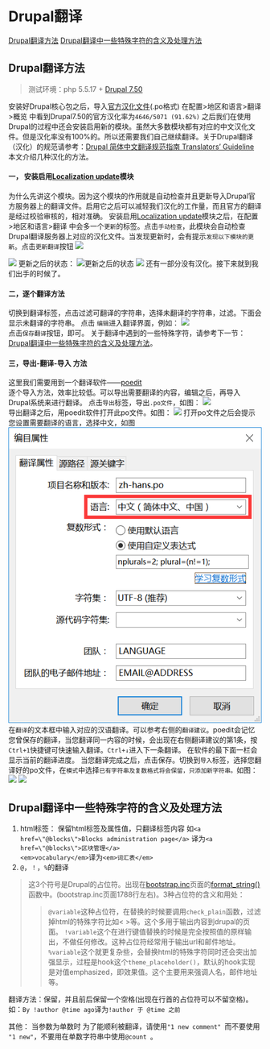 # Drupal翻译

[Drupal翻译方法](#Drupal翻译方法)
[Drupal翻译中一些特殊字符的含义及处理方法](#Drupal翻译中一些特殊字符的含义及处理方法)

## Drupal翻译方法
> 测试环境：php 	5.5.17 + [Drupal 7.50](https://www.drupal.org/project/drupal/releases/7.50)

安装好Drupal核心包之后，导入[官方汉化文件](http://ftp.drupal.org/files/translations/7.x/drupal/drupal-7.50.zh-hans.po)(.po格式)
在配置>地区和语言>翻译>概览 中看到Drupal7.50的官方汉化率为`4646/5071 (91.62%)`
之后我们在使用Drupal的过程中还会安装启用新的模块。虽然大多数模块都有对应的中文汉化文件。但是汉化率没有100%的。所以还需要我们自己继续翻译。关于Drupal翻译（汉化）的规范请参考：[Drupal 简体中文翻译规范指南 Translators’ Guideline](https://localize.drupal.org/node/5763)
本文介绍几种汉化的方法。
#### 一， 安装启用[Localization update](https://www.drupal.org/project/l10n_update)模块
为什么先讲这个模块。因为这个模块的作用就是自动检查并且更新导入Drupal官方服务器上的翻译文件。启用它之后可以减轻我们汉化的工作量，而且官方的翻译是经过校验审核的，相对准确。
安装启用[Localization update](https://www.drupal.org/project/l10n_update)模块之后，在配置>地区和语言>翻译 中会多一个`更新`的标签。点击`手动检查`，此模块会自动检查Drupal翻译服务器上对应的汉化文件。当发现更新时，会有提示`发现以下模块的更新`。点击`更新翻译`按钮
![](https://git.kancloud.cn/repos/wtgg/translations4drupal/raw/1139baaf1d6651bd865fb9aea10f261c556ed719/image/%E6%AD%A3%E5%9C%A8%E6%9B%B4%E6%96%B0%E7%BF%BB%E8%AF%91.png?access-token=eyJ0eXAiOiJKV1QiLCJhbGciOiJIUzI1NiJ9.eyJleHAiOjE1MzM0MDE4NzQsImlhdCI6MTUzMzM1ODY3NCwiYm9vayI6eyJ1cmkiOiJ3dGdnXC90cmFuc2xhdGlvbnM0ZHJ1cGFsIiwiaXNfYXV0b19yZWxlYXNlIjpmYWxzZX0sInVzZXIiOnsidXNlcm5hbWUiOiJ3dGdnIiwibmFtZSI6Ind0Z2ciLCJlbWFpbCI6Ind0bGl0QHFxLmNvbSIsInRva2VuIjoiMWUzOTY5YjdkMjlkNDBiYjk5ZWNhMDAyNWNlOGY4NGYiLCJhdXRob3JpemUiOnsicHVsbCI6dHJ1ZSwicHVzaCI6dHJ1ZSwiYWRtaW4iOnRydWV9fX0.j7FRmmZ3tXJ4hvGiwInP8uExWs7UGu38aiU_4q28lxE)

![](https://git.kancloud.cn/repos/wtgg/translations4drupal/raw/1139baaf1d6651bd865fb9aea10f261c556ed719/image/%E6%AD%A3%E5%9C%A8%E5%AF%BC%E5%85%A5%E7%BF%BB%E8%AF%91.png?access-token=eyJ0eXAiOiJKV1QiLCJhbGciOiJIUzI1NiJ9.eyJleHAiOjE1MzM0MDE4NzQsImlhdCI6MTUzMzM1ODY3NCwiYm9vayI6eyJ1cmkiOiJ3dGdnXC90cmFuc2xhdGlvbnM0ZHJ1cGFsIiwiaXNfYXV0b19yZWxlYXNlIjpmYWxzZX0sInVzZXIiOnsidXNlcm5hbWUiOiJ3dGdnIiwibmFtZSI6Ind0Z2ciLCJlbWFpbCI6Ind0bGl0QHFxLmNvbSIsInRva2VuIjoiMWUzOTY5YjdkMjlkNDBiYjk5ZWNhMDAyNWNlOGY4NGYiLCJhdXRob3JpemUiOnsicHVsbCI6dHJ1ZSwicHVzaCI6dHJ1ZSwiYWRtaW4iOnRydWV9fX0.j7FRmmZ3tXJ4hvGiwInP8uExWs7UGu38aiU_4q28lxE)
更新之后的状态：
![更新之后的状态](https://git.kancloud.cn/repos/wtgg/translations4drupal/raw/1139baaf1d6651bd865fb9aea10f261c556ed719/image/QQ%E6%88%AA%E5%9B%BE20160922153731.png?access-token=eyJ0eXAiOiJKV1QiLCJhbGciOiJIUzI1NiJ9.eyJleHAiOjE1MzM0MDE4NzQsImlhdCI6MTUzMzM1ODY3NCwiYm9vayI6eyJ1cmkiOiJ3dGdnXC90cmFuc2xhdGlvbnM0ZHJ1cGFsIiwiaXNfYXV0b19yZWxlYXNlIjpmYWxzZX0sInVzZXIiOnsidXNlcm5hbWUiOiJ3dGdnIiwibmFtZSI6Ind0Z2ciLCJlbWFpbCI6Ind0bGl0QHFxLmNvbSIsInRva2VuIjoiMWUzOTY5YjdkMjlkNDBiYjk5ZWNhMDAyNWNlOGY4NGYiLCJhdXRob3JpemUiOnsicHVsbCI6dHJ1ZSwicHVzaCI6dHJ1ZSwiYWRtaW4iOnRydWV9fX0.j7FRmmZ3tXJ4hvGiwInP8uExWs7UGu38aiU_4q28lxE)
![](https://git.kancloud.cn/repos/wtgg/translations4drupal/raw/1139baaf1d6651bd865fb9aea10f261c556ed719/image/QQ%E6%88%AA%E5%9B%BE20160922154453.png?access-token=eyJ0eXAiOiJKV1QiLCJhbGciOiJIUzI1NiJ9.eyJleHAiOjE1MzM0MDE4NzQsImlhdCI6MTUzMzM1ODY3NCwiYm9vayI6eyJ1cmkiOiJ3dGdnXC90cmFuc2xhdGlvbnM0ZHJ1cGFsIiwiaXNfYXV0b19yZWxlYXNlIjpmYWxzZX0sInVzZXIiOnsidXNlcm5hbWUiOiJ3dGdnIiwibmFtZSI6Ind0Z2ciLCJlbWFpbCI6Ind0bGl0QHFxLmNvbSIsInRva2VuIjoiMWUzOTY5YjdkMjlkNDBiYjk5ZWNhMDAyNWNlOGY4NGYiLCJhdXRob3JpemUiOnsicHVsbCI6dHJ1ZSwicHVzaCI6dHJ1ZSwiYWRtaW4iOnRydWV9fX0.j7FRmmZ3tXJ4hvGiwInP8uExWs7UGu38aiU_4q28lxE)
还有一部分没有汉化。接下来就到我们出手的时候了。
#### 二，逐个翻译方法
切换到翻译标签，点击过滤可翻译的字符串，选择未翻译的字符串，过滤。下面会显示未翻译的字符串。
点击 `编辑`进入翻译界面，例如：
![](https://git.kancloud.cn/repos/wtgg/translations4drupal/raw/1139baaf1d6651bd865fb9aea10f261c556ed719/image/%E9%9D%9E%E6%B4%B2%E9%98%BF%E6%AF%94%E8%AE%A9.png?access-token=eyJ0eXAiOiJKV1QiLCJhbGciOiJIUzI1NiJ9.eyJleHAiOjE1MzM0MDE4NzQsImlhdCI6MTUzMzM1ODY3NCwiYm9vayI6eyJ1cmkiOiJ3dGdnXC90cmFuc2xhdGlvbnM0ZHJ1cGFsIiwiaXNfYXV0b19yZWxlYXNlIjpmYWxzZX0sInVzZXIiOnsidXNlcm5hbWUiOiJ3dGdnIiwibmFtZSI6Ind0Z2ciLCJlbWFpbCI6Ind0bGl0QHFxLmNvbSIsInRva2VuIjoiMWUzOTY5YjdkMjlkNDBiYjk5ZWNhMDAyNWNlOGY4NGYiLCJhdXRob3JpemUiOnsicHVsbCI6dHJ1ZSwicHVzaCI6dHJ1ZSwiYWRtaW4iOnRydWV9fX0.j7FRmmZ3tXJ4hvGiwInP8uExWs7UGu38aiU_4q28lxE)
</br>点击`保存翻译`按钮，即可。
关于翻译中遇到的一些特殊字符，请参考下一节：[Drupal翻译中一些特殊字符的含义及处理方法](http://www.kancloud.cn/wtgg/translations4drupal/213747)。
#### 三，导出-翻译-导入 方法
这里我们需要用到一个翻译软件——[poedit](http://pan.baidu.com/s/1nv4fhKt)</br>
逐个导入方法，效率比较低。可以导出需要翻译的内容，编辑之后，再导入Drupal系统来进行翻译。
点击`导出`标签，导出`.po文件`，如图：
![](https://git.kancloud.cn/repos/wtgg/translations4drupal/raw/1139baaf1d6651bd865fb9aea10f261c556ed719/image/%E5%AF%BC%E5%87%BA%E7%BF%BB%E8%AF%91.png?access-token=eyJ0eXAiOiJKV1QiLCJhbGciOiJIUzI1NiJ9.eyJleHAiOjE1MzM0MDE4NzQsImlhdCI6MTUzMzM1ODY3NCwiYm9vayI6eyJ1cmkiOiJ3dGdnXC90cmFuc2xhdGlvbnM0ZHJ1cGFsIiwiaXNfYXV0b19yZWxlYXNlIjpmYWxzZX0sInVzZXIiOnsidXNlcm5hbWUiOiJ3dGdnIiwibmFtZSI6Ind0Z2ciLCJlbWFpbCI6Ind0bGl0QHFxLmNvbSIsInRva2VuIjoiMWUzOTY5YjdkMjlkNDBiYjk5ZWNhMDAyNWNlOGY4NGYiLCJhdXRob3JpemUiOnsicHVsbCI6dHJ1ZSwicHVzaCI6dHJ1ZSwiYWRtaW4iOnRydWV9fX0.j7FRmmZ3tXJ4hvGiwInP8uExWs7UGu38aiU_4q28lxE)
</br>
导出翻译之后，用poedit软件打开此po文件。如图：
![](https://git.kancloud.cn/repos/wtgg/translations4drupal/raw/1139baaf1d6651bd865fb9aea10f261c556ed719/image/poedit.png?access-token=eyJ0eXAiOiJKV1QiLCJhbGciOiJIUzI1NiJ9.eyJleHAiOjE1MzM0MDE4NzQsImlhdCI6MTUzMzM1ODY3NCwiYm9vayI6eyJ1cmkiOiJ3dGdnXC90cmFuc2xhdGlvbnM0ZHJ1cGFsIiwiaXNfYXV0b19yZWxlYXNlIjpmYWxzZX0sInVzZXIiOnsidXNlcm5hbWUiOiJ3dGdnIiwibmFtZSI6Ind0Z2ciLCJlbWFpbCI6Ind0bGl0QHFxLmNvbSIsInRva2VuIjoiMWUzOTY5YjdkMjlkNDBiYjk5ZWNhMDAyNWNlOGY4NGYiLCJhdXRob3JpemUiOnsicHVsbCI6dHJ1ZSwicHVzaCI6dHJ1ZSwiYWRtaW4iOnRydWV9fX0.j7FRmmZ3tXJ4hvGiwInP8uExWs7UGu38aiU_4q28lxE)
打开po文件之后会提示您设置需要翻译的语言，选择中文，如图
![](image/poedit语言设置.png)</br>
在`翻译`的文本框中输入对应的汉语翻译。可以参考右侧的`翻译建议`。poedit会记忆您曾保存的翻译，当您翻译同一内容的时候，会出现在右侧翻译建议的第1条，按`Ctrl+1`快捷键可快速输入翻译。`Ctrl+↓`进入下一条翻译。
在软件的最下面一栏会显示当前的翻译进度。
当您翻译完成之后，点击保存。切换到`导入`标签，选择您翻译好的po文件，在`模式`中选择`已有字符串及复数格式将会保留，只添加新字符串。`如图：
![](https://git.kancloud.cn/repos/wtgg/translations4drupal/raw/1139baaf1d6651bd865fb9aea10f261c556ed719/image/poedit%E8%AF%AD%E8%A8%80%E8%AE%BE%E7%BD%AE.png?access-token=eyJ0eXAiOiJKV1QiLCJhbGciOiJIUzI1NiJ9.eyJleHAiOjE1MzM0MDE4NzQsImlhdCI6MTUzMzM1ODY3NCwiYm9vayI6eyJ1cmkiOiJ3dGdnXC90cmFuc2xhdGlvbnM0ZHJ1cGFsIiwiaXNfYXV0b19yZWxlYXNlIjpmYWxzZX0sInVzZXIiOnsidXNlcm5hbWUiOiJ3dGdnIiwibmFtZSI6Ind0Z2ciLCJlbWFpbCI6Ind0bGl0QHFxLmNvbSIsInRva2VuIjoiMWUzOTY5YjdkMjlkNDBiYjk5ZWNhMDAyNWNlOGY4NGYiLCJhdXRob3JpemUiOnsicHVsbCI6dHJ1ZSwicHVzaCI6dHJ1ZSwiYWRtaW4iOnRydWV9fX0.j7FRmmZ3tXJ4hvGiwInP8uExWs7UGu38aiU_4q28lxE)
![](https://git.kancloud.cn/repos/wtgg/translations4drupal/raw/1139baaf1d6651bd865fb9aea10f261c556ed719/image/%E5%AF%BC%E5%85%A5%E6%88%90%E5%8A%9F.png?access-token=eyJ0eXAiOiJKV1QiLCJhbGciOiJIUzI1NiJ9.eyJleHAiOjE1MzM0MDE4NzQsImlhdCI6MTUzMzM1ODY3NCwiYm9vayI6eyJ1cmkiOiJ3dGdnXC90cmFuc2xhdGlvbnM0ZHJ1cGFsIiwiaXNfYXV0b19yZWxlYXNlIjpmYWxzZX0sInVzZXIiOnsidXNlcm5hbWUiOiJ3dGdnIiwibmFtZSI6Ind0Z2ciLCJlbWFpbCI6Ind0bGl0QHFxLmNvbSIsInRva2VuIjoiMWUzOTY5YjdkMjlkNDBiYjk5ZWNhMDAyNWNlOGY4NGYiLCJhdXRob3JpemUiOnsicHVsbCI6dHJ1ZSwicHVzaCI6dHJ1ZSwiYWRtaW4iOnRydWV9fX0.j7FRmmZ3tXJ4hvGiwInP8uExWs7UGu38aiU_4q28lxE)

## Drupal翻译中一些特殊字符的含义及处理方法
1. html标签：
保留html标签及属性值，只翻译标签内容
如`<a href=\"@blocks\">Blocks administration page</a>`
译为`<a href=\"@blocks\">区块管理</a>`</br>
`<em>vocabulary</em>`译为`<em>词汇表</em>`
2. `@`，`！`，`%`的翻译
>这3个符号是Drupal的占位符。出现在[bootstrap.inc](https://api.drupal.org/api/drupal/includes%21bootstrap.inc/7.x)页面的[format_string()](https://api.drupal.org/api/drupal/includes%21bootstrap.inc/function/format_string/7.x)函数中。(bootstrap.inc页面1788行左右)。3种占位符的含义和用处：
>>`@variable`这种占位符，在替换的时候要调用`check_plain`函数，过滤掉html的特殊字符比如< >等。这个多用于输出内容到drupal的页面。
`!variable`这个在进行键值替换的时候是完全按照值的原样输出，不做任何修改。这种占位符经常用于输出url和邮件地址。
`%variable`这个就更复杂些，会替换html的特殊字符同时还会突出加强显示，过程是hook这个`theme_placeholder()`，默认的hook实现是对值emphasized，即效果值。这个主要用来强调人名，邮件地址等。

翻译方法：保留，并且前后保留一个空格(出现在行首的占位符可以不留空格)。
如：`By !author @time ago`译为`!author 于 @time 之前`

其他：
当参数为单数时  为了能顺利被翻译，请使用`"1 new comment" `而不要使用` "1 new"`，不要用在单数字符串中使用`@count `。  

